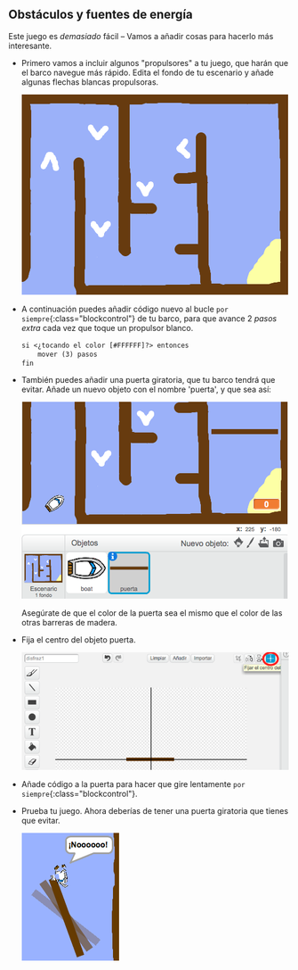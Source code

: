 ## Obstáculos y fuentes de energía

Este juego es _demasiado_ fácil – Vamos a añadir cosas para hacerlo más interesante.

+ Primero vamos a incluir algunos "propulsores" a tu juego, que harán que el barco navegue más rápido. Edita el fondo de tu escenario y añade algunas flechas blancas propulsoras.

	![screenshot](images/boat-boost.png)

+ A continuación puedes añadir código nuevo al bucle `por siempre`{:class="blockcontrol"} de tu barco, para que avance 2 _pasos extra_ cada vez que toque un propulsor blanco.

	```blocks
	si <¿tocando el color [#FFFFFF]?> entonces
   		mover (3) pasos
	fin
	```

+ También puedes añadir una puerta giratoria, que tu barco tendrá que evitar. Añade un nuevo objeto con el nombre 'puerta', y que sea así:

	![screenshot](images/boat-gate.png)

	Asegúrate de que el color de la puerta sea el mismo que el color de las otras barreras de madera.

+ Fija el centro del objeto puerta.

	![screenshot](images/boat-center.png)

+ Añade código a la puerta para hacer que gire lentamente `por siempre`{:class="blockcontrol"}.

+ Prueba tu juego. Ahora deberías de tener una puerta giratoria que tienes que evitar.

	![screenshot](images/boat-gate-test.png)
